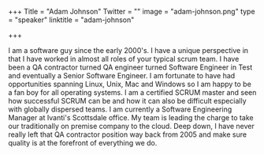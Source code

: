 +++
Title = "Adam Johnson"
Twitter = ""
image = "adam-johnson.png"
type = "speaker"
linktitle = "adam-johnson"

+++

I am a software guy since the early 2000's. I have a unique perspective in that I have worked in almost all roles of your typical scrum team. I have been a QA contractor turned QA engineer turned Software Engineer in Test and eventually a Senior Software Engineer. I am fortunate to have had opportunities spanning Linux, Unix, Mac and Windows so I am happy to be a fan boy for all operating systems. I am a certified SCRUM master and seen how successful SCRUM can be and how it can also be difficult especially with globally dispersed teams. I am currently a Software Engineering Manager at Ivanti's Scottsdale office. My team is leading the charge to take our traditionally on premise company to the cloud. Deep down, I have never really left that QA contractor position way back from 2005 and make sure quality is at the forefront of everything we do.
